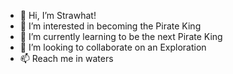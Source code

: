 - 👋 Hi, I’m Strawhat!
- 👀 I’m interested in becoming the Pirate King
- 🌱 I’m currently learning to be the next Pirate King
- 💞️ I’m looking to collaborate on an Exploration
- 📫 Reach me in waters

<!---
asharmap/asharmap is a ✨ special ✨ repository because its `README.md` (this file) appears on your GitHub profile.
You can click the Preview link to take a look at your changes.
--->
